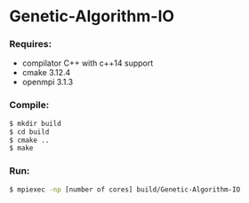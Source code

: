 # Genetic-Algorithm-IO

### Requires:
 - compilator C++ with c++14 support
 - cmake 3.12.4
 - openmpi 3.1.3

### Compile:
```sh
$ mkdir build
$ cd build
$ cmake ..
$ make
```

### Run:
```sh
$ mpiexec -np [number of cores] build/Genetic-Algorithm-IO
```
